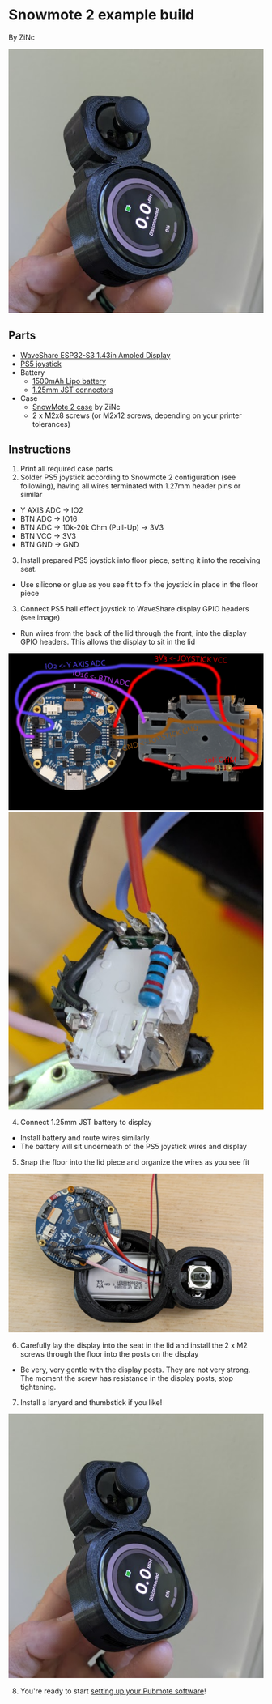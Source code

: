 # Snowmote 2 example build

By ZiNc

![](snowmote2-assembly.png)

## Parts

- [WaveShare ESP32-S3 1.43in Amoled Display](https://www.waveshare.com/esp32-s3-touch-amoled-1.43.htm)
- [PS5 joystick](https://www.aliexpress.us/item/3256806823053436.html)
- Battery
  - [1500mAh Lipo battery](https://www.amazon.com/dp/B09DPNCLQZ)
  - [1.25mm JST connectors](https://www.amazon.com/dp/B088NQBF3V)
- Case
  - [SnowMote 2 case](https://www.printables.com/model/1410737) by ZiNc
  - 2 x M2x8 screws (or M2x12 screws, depending on your printer tolerances)

## Instructions

1. Print all required case parts
2. Solder PS5 joystick according to Snowmote 2 configuration (see following), having all wires terminated with 1.27mm header pins or similar
  - Y AXIS ADC -> IO2
  - BTN ADC -> IO16
  - BTN ADC -> 10k-20k Ohm (Pull-Up) -> 3V3
  - BTN VCC -> 3V3
  - BTN GND -> GND

3. Install prepared PS5 joystick into floor piece, setting it into the receiving seat.
  - Use silicone or glue as you see fit to fix the joystick in place in the floor piece

3. Connect PS5 hall effect joystick to WaveShare display GPIO headers (see image)
  - Run wires from the back of the lid through the front, into the display GPIO headers. This allows the display to sit in the lid

![](snowmote2-pinout.png)
![](snowmote2-wiring.png)

4. Connect 1.25mm JST battery to display
  - Install battery and route wires similarly
  - The battery will sit underneath of the PS5 joystick wires and display

5. Snap the floor into the lid piece and organize the wires as you see fit

![](snowmote2-battery.png)

6. Carefully lay the display into the seat in the lid and install the 2 x M2 screws through the floor into the posts on the display
  - Be very, very gentle with the display posts. They are not very strong. The moment the screw has resistance in the display posts, stop tightening.

7. Install a lanyard and thumbstick if you like!

![](snowmote2-assembly.png)

8. You're ready to start [setting up your Pubmote software](/docs/quick-start.md)!
